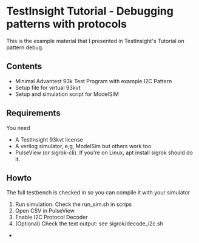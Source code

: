 # TestInsight Tutorial - Debugging patterns with protocols

This is the example material that I presented in TestInsight's Tutorial on pattern debug.

## Contents
* Minimal Advantest 93k Test Program with example I2C Pattern
* Setup file for virtual 93kvt 
* Setup and simulation script for ModelSIM


## Requirements
You need
* A TestInsight 93kvt license
* A verilog simulator, e,g, ModelSim but others work too
* PulseView (or sigrok-cli). If you're on Linux, apt install sigrok should do it.

## Howto
The full testbench is checked in so you can compile it with your simulator
1. Run simulation. Check the run_sim.sh in scrips
2. Open CSV in PulseView 
3. Enable I2C Protocol Decoder
4. (Optional) Check the text output: see sigrok/decode_i2c.sh

* 



